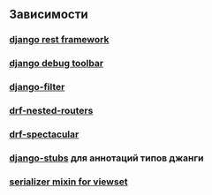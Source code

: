 

## Зависимости
### [django rest framework](https://www.django-rest-framework.org/)
### [django debug toolbar](https://django-debug-toolbar.readthedocs.io/en/latest/)
### [django-filter](https://django-filter.readthedocs.io/en/stable/)
### [drf-nested-routers](https://github.com/alanjds/drf-nested-routers)
### [drf-spectacular](https://drf-spectacular.readthedocs.io/en/latest/readme.html)
### [django-stubs](https://github.com/typeddjango/django-stubs) для аннотаций типов джанги
### [serializer mixin for viewset](https://stackoverflow.com/questions/75641706/django-rest-framework-nested-serializer-on-reads-only-not-nested-on-writes/75662820#75662820)
